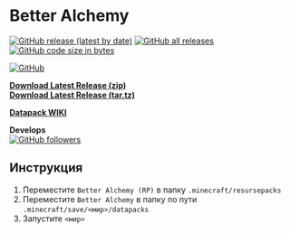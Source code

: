 # Better Alchemy

<a href="#"><img alt="GitHub release (latest by date)" src="https://img.shields.io/github/v/release/vital-forge/better-alchemy?color=blue&label=version&logoColor=FFF"></a>
<a href="#"><img alt="GitHub all releases" src="https://img.shields.io/github/downloads/vital-forge/better-alchemy/total"></a>
<a href="#"><img alt="GitHub code size in bytes" src="https://img.shields.io/github/languages/code-size/vital-forge/better-alchemy?color=blueviolet&label=datapack%20size"></a>  

<a href="#"><img alt="GitHub" src="https://img.shields.io/github/license/vital-forge/better-alchemy"></a>  

[**Download Latest Release (zip)**](https://github.com/Vital-Forge/Better-Alchemy/archive/refs/tags/0.2.zip)  
[**Download Latest Release (tar.tz)**](https://github.com/Vital-Forge/Better-Alchemy/archive/refs/tags/0.2.tar.gz)

[**Datapack WIKI**](https://vital-forge.github.io/datapacks/better_alchemy/ru.html)

**Develops**  
<a href="https://github.com/Werckut"><img alt="GitHub followers" src="https://img.shields.io/github/followers/werckut?label=Werckut&style=social"></a>

## Инструкция

1. Переместите `Better Alchemy (RP)` в папку `.minecraft/resursepacks`
2. Переместите `Better Alchemy` в папку по пути `.minecraft/save/<мир>/datapacks`
3. Запустите `<мир>`
